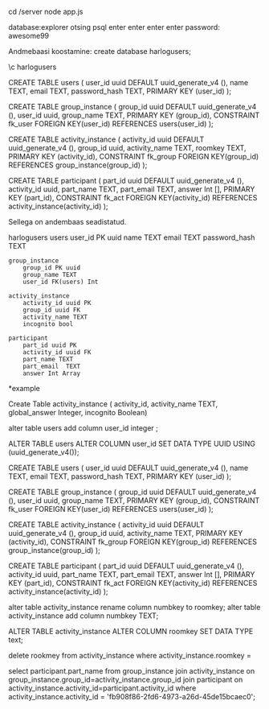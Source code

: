 cd /server
node app.js

database:explorer otsing psql
enter enter enter enter
password: awesome99


Andmebaasi koostamine:
create database harlogusers;

\c harlogusers

CREATE TABLE users (
    user_id uuid DEFAULT uuid_generate_v4 (),
    name TEXT,
    email TEXT,
    password_hash TEXT,
    PRIMARY KEY (user_id)
);

CREATE TABLE group_instance (
    group_id uuid DEFAULT uuid_generate_v4 (),
    user_id uuid,
    group_name TEXT,
    PRIMARY KEY (group_id),
    CONSTRAINT fk_user
      FOREIGN KEY(user_id) 
	  REFERENCES users(user_id)
);

CREATE TABLE activity_instance (
    activity_id uuid DEFAULT uuid_generate_v4 (),
    group_id uuid,
    activity_name TEXT,
    roomkey TEXT,
    PRIMARY KEY (activity_id),
    CONSTRAINT fk_group
      FOREIGN KEY(group_id) 
	  REFERENCES group_instance(group_id)
);

CREATE TABLE participant (
    part_id uuid DEFAULT uuid_generate_v4 (),
    activity_id uuid,
    part_name TEXT,
    part_email TEXT,
    answer Int [],
    PRIMARY KEY (part_id),
    CONSTRAINT fk_act
      FOREIGN KEY(activity_id) 
	  REFERENCES activity_instance(activity_id)
);

Sellega on andembaas seadistatud.


harlogusers
    users
        user_id PK uuid
        name TEXT
        email TEXT
        password_hash TEXT
    
    group_instance
        group_id PK uuid
        group_name TEXT
        user_id FK(users) Int

    activity_instance
        activity_id uuid PK
        group_id uuid FK
        activity_name TEXT
        incognito bool
    
    participant
        part_id uuid PK
        activity_id uuid FK
        part_name TEXT
        part_email  TEXT
        answer Int Array

    

*example

Create Table activity_instance ( activity_id, activity_name TEXT, global_answer Integer, incognito Boolean)

alter table users add column user_id integer ;




ALTER TABLE users ALTER COLUMN user_id SET DATA TYPE UUID USING (uuid_generate_v4());


CREATE TABLE users (
    user_id uuid DEFAULT uuid_generate_v4 (),
    name TEXT,
    email TEXT,
    password_hash TEXT,
    PRIMARY KEY (user_id)
);

CREATE TABLE group_instance (
    group_id uuid DEFAULT uuid_generate_v4 (),
    user_id uuid,
    group_name TEXT,
    PRIMARY KEY (group_id),
    CONSTRAINT fk_user
      FOREIGN KEY(user_id) 
	  REFERENCES users(user_id)
);

CREATE TABLE activity_instance (
    activity_id uuid DEFAULT uuid_generate_v4 (),
    group_id uuid,
    activity_name TEXT,
    PRIMARY KEY (activity_id),
    CONSTRAINT fk_group
      FOREIGN KEY(group_id) 
	  REFERENCES group_instance(group_id)
);

CREATE TABLE participant (
    part_id uuid DEFAULT uuid_generate_v4 (),
    activity_id uuid,
    part_name TEXT,
    part_email TEXT,
    answer Int [],
    PRIMARY KEY (part_id),
    CONSTRAINT fk_act
      FOREIGN KEY(activity_id) 
	  REFERENCES activity_instance(activity_id)
);



alter table activity_instance rename column numbkey to roomkey;
alter table activity_instance add column numbkey TEXT;

ALTER TABLE activity_instance ALTER COLUMN roomkey SET DATA TYPE text;


delete rookmey from activity_instance where activity_instance.roomkey =

select participant.part_name from group_instance join activity_instance on group_instance.group_id=activity_instance.group_id join participant on activity_instance.activity_id=participant.activity_id where activity_instance.activity_id = 'fb908f86-2fd6-4973-a26d-45de15bcaec0';